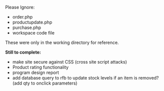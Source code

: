 Please Ignore:
* order.php
* productupdate.php
* purchase.php
* workspace code file

These were only in the working directory for reference.

**Still to complete:**
* make site secure against CSS (cross site script attacks)
* Product rating functionality
* program design report
* add database query to rfb to update stock levels if an item is removed? (add qty to onclick parameters)

